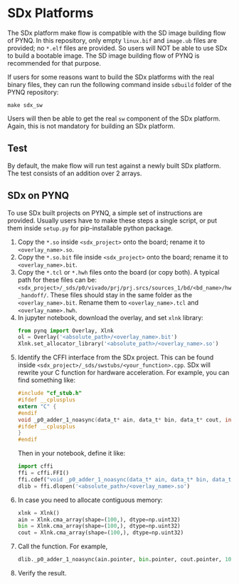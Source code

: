 # SDx Platforms

The SDx platform make flow is compatible with the SD image building flow of
PYNQ. In this repository, only empty `linux.bif` and `image.ub` files are 
provided; no `*.elf` files are provided.
So users will NOT be able to use SDx to build a bootable image. 
The SD image building flow of PYNQ is recommended for that purpose.

If users for some reasons want to build the SDx platforms with the 
real binary files, they can run the following command inside `sdbuild` 
folder of the PYNQ repository:

```shell
make sdx_sw
```

Users will then be able to get the real `sw` component of the SDx 
platform. Again, this is not mandatory for building an SDx platform.

## Test

By default, the make flow will run test against a newly built SDx platform.
The test consists of an addition over 2 arrays.

## SDx on PYNQ

To use SDx built projects on PYNQ, a simple set of instructions are provided.
Usually users have to make these steps a single script, or put them inside 
`setup.py` for pip-installable python package.

1. Copy the `*.so` inside `<sdx_project>` onto the board; 
   rename it to `<overlay_name>.so`.
2. Copy the `*.so.bit` file inside `<sdx_project>` onto the board; 
   rename it to `<overlay_name>.bit`.
3. Copy the `*.tcl` or `*.hwh` files onto the board (or copy both). 
   A typical path for these files can be:
   `<sdx_project>/_sds/p0/vivado/prj/prj.srcs/sources_1/bd/<bd_name>/hw_handoff/`.
   These files should stay in the same folder as the `<overlay_name>.bit`. 
   Rename them to `<overlay_name>.tcl` and `<overlay_name>.hwh`.
4. In jupyter notebook, download the overlay, and set `xlnk` library:
   ```python
   from pynq import Overlay, Xlnk
   ol = Overlay('<absolute_path>/<overlay_name>.bit')
   Xlnk.set_allocator_library('<absolute_path>/<overlay_name>.so')
   ```
5. Identify the CFFI interface from the SDx project. This can be found inside
   `<sdx_project>/_sds/swstubs/<your_function>.cpp`. SDx will rewrite your
   C function for hardware acceleration. For example, you can find something 
   like:
   ```c
   #include "cf_stub.h"
   #ifdef __cplusplus
   extern "C" {
   #endif
   void _p0_adder_1_noasync(data_t* ain, data_t* bin, data_t* cout, int N);
   #ifdef __cplusplus
   }
   #endif
   ```
   Then in your notebook, define it like:
   ```python
   import cffi
   ffi = cffi.FFI()
   ffi.cdef("void _p0_adder_1_noasync(data_t* ain, data_t* bin, data_t* cout, int N);")
   dlib = ffi.dlopen('<absolute_path>/<overlay_name>.so')
   ```
6. In case you need to allocate contiguous memory:
   ```python
   xlnk = Xlnk()
   ain = Xlnk.cma_array(shape=(100,), dtype=np.uint32)
   bin = Xlnk.cma_array(shape=(100,), dtype=np.uint32)
   cout = Xlnk.cma_array(shape=(100,), dtype=np.uint32)
   ```
7. Call the function. For example,
   ```python
   dlib._p0_adder_1_noasync(ain.pointer, bin.pointer, cout.pointer, 100)
   ```
8. Verify the result.